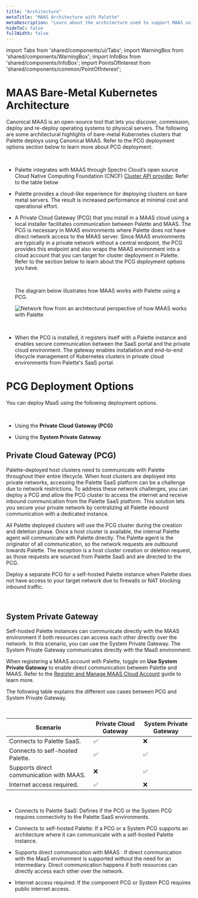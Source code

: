 ```yaml
---
title: "Architecture"
metaTitle: "MAAS Architecture with Palette"
metaDescription: "Learn about the architecture used to support MAAS using Palette"
hideToC: false
fullWidth: false
---
```


import Tabs from 'shared/components/ui/Tabs';
import WarningBox from 'shared/components/WarningBox';
import InfoBox from 'shared/components/InfoBox';
import PointsOfInterest from 'shared/components/common/PointOfInterest';

# MAAS Bare-Metal Kubernetes Architecture

Canonical MAAS is an open-source tool that lets you discover, commission, deploy and re-deploy operating systems to physical servers. The following are some architectural highlights of bare-metal Kubernetes clusters that Palette deploys using Canonical MAAS. Refer to the PCG deployment options section below to learn more about PCG deployment.

<br />

- Palette integrates with MAAS through Spectro Cloud’s open source Cloud Native Computing Foundation (CNCF) [Cluster API provider](https://github.com/spectrocloud/cluster-api-provider-maas).
Refer to the table below


- Palette provides a cloud-like experience for deploying clusters on bare metal servers. The result is increased performance at minimal cost and operational effort.


- A Private Cloud Gateway (PCG) that you install in a MAAS cloud using a local installer facilitates communication between Palette and MAAS. The PCG is necessary in MAAS environments where Palette does not have direct network access to the MAAS server. Since MAAS environments are typically in a private network without a central endpoint, the PCG provides this endpoint and also wraps the MAAS environment into a cloud account that you can target for cluster deployment in Palette. Refer to the section below to learn about the PCG deployment options you have. 

  <br />

  The diagram below illustrates how MAAS works with Palette using a PCG.

  ![Network flow from an architectural perspective of how MAAS works with Palette](/maas_cluster_architecture.png)

  <br />

- When the PCG is installed, it registers itself with a Palette instance and enables secure communication between the SaaS portal and the private cloud environment. The gateway enables installation and end-to-end lifecycle management of Kubernetes clusters in private cloud environments from Palette's SaaS portal.



# PCG Deployment Options

You can deploy MaaS using the following deployment options.

<br />


- Using the **Private Cloud Gateway (PCG)**


- Using the **System Private Gateway**

## Private Cloud Gateway (PCG)

Palette-deployed host clusters need to communicate with Palette throughout their entire lifecycle. When host clusters are deployed into private networks, accessing the Palette SaaS platform can be a challenge due to network restrictions. To address these network challenges, you can deploy a PCG and allow the PCG cluster to access the internet and receive inbound communication from the Palette SaaS platform. This solution lets you secure your private network by centralizing all Palette inbound communication with a dedicated instance. 
  
All Palette deployed clusters will use the PCG cluster during the creation and deletion phase. Once a host cluster is available, the internal Palette agent will communicate with Palette directly. The Palette agent is the originator of all communication, so the network requests are outbound towards Palette. The exception is a host cluster creation or deletion request, as those requests are sourced from Palette SaaS and are directed to the PCG.   

  Deploy a separate PCG for a self-hosted Palette instance when Palette does not have access to your target network due to firewalls or NAT blocking inbound traffic. 

  <br />


## System Private Gateway


 Self-hosted Palette instances can communicate directly with the MAAS environment if both resources can access each other directly over the network. In this scenario, you can use the System Private Gateway. The System Private Gateway communicates directly with the MaaS environment. 

  When registering a MAAS account with Palette, toggle on **Use System Private Gateway** to enable direct communication between Palette and MAAS. Refer to the [Register and Manage MAAS Cloud Account](/clusters/data-center/maas/register-manage-maas-cloud-accounts) guide to learn more.

The following table explains the different use cases between PCG and System Private Gateway. 

<br />

| Scenario | Private Cloud Gateway | System Private Gateway |
|-----------|----|----------------|
| Connects to Palette SaaS. | ✅ | ❌ |
| Connects to self-hosted Palette. | ✅ | ✅ |
| Supports direct communication with MAAS. |  ❌ | ✅ |
| Internet access required. |   ✅  | ❌ |


<br />

- Connects to Palette SaaS: Defines if the PCG or the System PCG requires connectivity to the Palette SaaS environments.  


- Connects to self-hosted Palette: If a PCG or a System PCG supports an architecture where it can communicate with a self-hosted Palette instance. 


- Supports direct communication with MAAS : If direct communication with the MaaS environment is supported without the need for an intermediary. Direct communication happens if both resources can directly access each other over the network. 


- Internet access required: If the component PCG or System PCG requires public internet access. 

<br />
